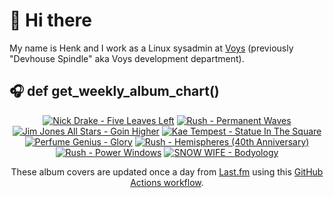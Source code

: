 # 👋 Hi there

My name is Henk and I work as a Linux sysadmin at <a href="https://www.voys.co/about/">Voys</a> (previously "Devhouse Spindle" aka Voys development department).

## 🎧 def get_weekly_album_chart()
<!-- lastfm -->
<p align="center"><a href="https://www.last.fm/music/Nick+Drake/Five+Leaves+Left"><img src="https://lastfm.freetls.fastly.net/i/u/64s/eb968db6df642125c2cec2d2b0042187.png" title="Nick Drake - Five Leaves Left"></a> <a href="https://www.last.fm/music/Rush/Permanent+Waves"><img src="https://lastfm.freetls.fastly.net/i/u/64s/6d916b0f8ba33504b961628197a63ee7.jpg" title="Rush - Permanent Waves"></a> <a href="https://www.last.fm/music/Jim+Jones+All+Stars/Goin+Higher"><img src="https://lastfm.freetls.fastly.net/i/u/64s/f7f5ff97e7e4ea0cb872841d30599749.jpg" title="Jim Jones All Stars - Goin Higher"></a> <a href="https://www.last.fm/music/Kae+Tempest/Statue+In+The+Square"><img src="https://lastfm.freetls.fastly.net/i/u/64s/b7fa11c5e0e92e6b6a57a604a8e49bd0.png" title="Kae Tempest - Statue In The Square"></a> <a href="https://www.last.fm/music/Perfume+Genius/Glory"><img src="https://lastfm.freetls.fastly.net/i/u/64s/b08be8a703aa9739e42893d97d8b158a.png" title="Perfume Genius - Glory"></a> <a href="https://www.last.fm/music/Rush/Hemispheres+(40th+Anniversary)"><img src="https://lastfm.freetls.fastly.net/i/u/64s/51ae4f1fa301f667ee7583378c8ca48d.jpg" title="Rush - Hemispheres (40th Anniversary)"></a> <a href="https://www.last.fm/music/Rush/Power+Windows"><img src="https://lastfm.freetls.fastly.net/i/u/64s/6ae74454e65938964b3972f195e66ded.jpg" title="Rush - Power Windows"></a> <a href="https://www.last.fm/music/SNOW+WIFE/Bodyology"><img src="https://lastfm.freetls.fastly.net/i/u/64s/54ace487d8a5aa717310439df0dba770.jpg" title="SNOW WIFE - Bodyology"></a> </p>

<p align="center">These album covers are updated once a day from <a href="https://www.last.fm/user/hbokh">Last.fm</a> using this <a href="https://github.com/marketplace/actions/lastfm-to-markdown">GitHub Actions workflow</a>.</p>
